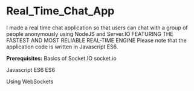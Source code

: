 # Real_Time_Chat_App
I made a real time chat application so that users can chat with a group of people anonymously using NodeJS and Server.IO
FEATURING THE FASTEST AND MOST RELIABLE REAL-TIME ENGINE
Please note that the application code is written in Javascript ES6.

**Prerequisites:**
Basics of Socket.IO socket.io

Javascript ES6 ES6

Using WebSockets 
